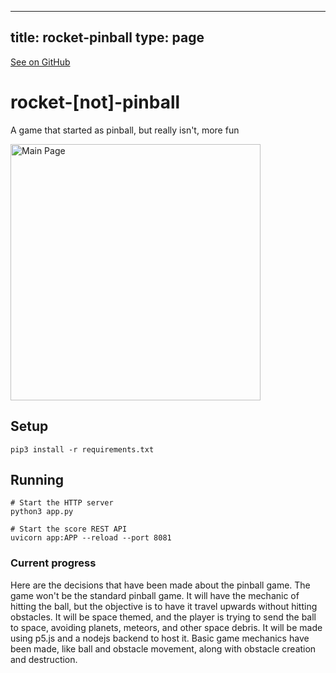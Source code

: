 
---
title: rocket-pinball
type: page
---

[See on GitHub](https://github.com/jakeroggenbuck/rocket-pinball/)

# rocket-[not]-pinball
A game that started as pinball, but really isn't, more fun

<img src="https://user-images.githubusercontent.com/35516367/116340998-f6a5ee00-a794-11eb-9b2d-0ce395c5149a.png?raw=true"
     alt="Main Page" width="400" height="410" />


## Setup
```
pip3 install -r requirements.txt
```

## Running
```
# Start the HTTP server
python3 app.py

# Start the score REST API
uvicorn app:APP --reload --port 8081
```

### Current progress
Here are the decisions that have been made about the pinball game.
The game won't be the standard pinball game.
It will have the mechanic of hitting the ball, but the objective is to have it travel upwards without hitting obstacles.
It will be space themed, and the player is trying to send the ball to space, avoiding planets, meteors, and other space debris.
It will be made using p5.js and a nodejs backend to host it.
Basic game mechanics have been made, like ball and obstacle movement, along with obstacle creation and destruction.
